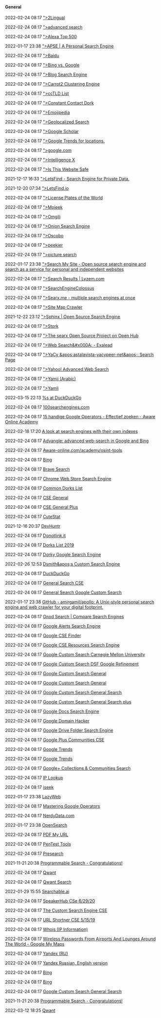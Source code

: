 ####  General

2022-02-24 08:17 [&quot;&gt;2Lingual](https://2lingual.com/)

2022-02-24 08:17 [&quot;&gt;advanced search](https://www.google.nl/advanced_search)

2022-02-24 08:17 [&quot;&gt;Alexa Top 500](https://www.alexa.com/topsites)

2022-01-17 23:38 [&quot;&gt;APSE | A Personal Search Engine](https://apse.io/)

2022-02-24 08:17 [&quot;&gt;Baidu](https://news.baidu.com/?tn=news)

2022-02-24 08:17 [&quot;&gt;Bing vs. Google](https://bvsg.org/)

2022-02-24 08:17 [&quot;&gt;Blog Search Engine](https://www.blogsearchengine.org/)

2022-02-24 08:17 [&quot;&gt;Carrot2 Clustering Engine](https://search.carrot2.org/#/web)

2022-02-24 08:17 [&quot;&gt;ccTLD List](https://icannwiki.org/Country_code_top-level_domain#Current_ccTLDs)

2022-02-24 08:17 [&quot;&gt;Constant Contact Dork](https://www.google.com/search?ei=tpuuW83xJaqUjwTB_6zoAw&gs_l=psy-ab.3...3118.13595..16539...1.0..0.105.1567.18j1......0....1..gws-wiz.wZK5_0lx1Oo&oq=%22XX%22+AND+site%3A*.constantcontact.com&q=%22XX%22+AND+site%3A*.constantcontact.com)

2022-02-24 08:17 [&quot;&gt;Emojipedia](https://emojipedia.org/)

2022-02-24 08:17 [&quot;&gt;Geolocalized Search](https://geolocalizedsearch.com/)

2022-02-24 08:17 [&quot;&gt;Google Scholar](https://scholar.google.com/)

2022-02-24 08:17 [&quot;&gt;Google Trends for locations.](https://mashups.appb.in/google-trend-mashup)

2022-02-24 08:17 [&quot;&gt;google.com](https://www.google.com/ncr)

2022-02-24 08:17 [&quot;&gt;Intelligence X](https://intelx.io/tools?tab=general)

2022-02-24 08:17 [&quot;&gt;Is This Website Safe](https://safeweb.norton.com/)

2021-12-17 16:33 [&quot;&gt;LetsFind - Search Engine for Private Data.](https://letsfind.io/?ref=producthunt)

2021-12-20 07:34 [&quot;&gt;LetsFind.io](https://app.letsfind.io/)

2022-02-24 08:17 [&quot;&gt;License Plates of the World](https://www.worldlicenseplates.com/)

2022-02-24 08:17 [&quot;&gt;Mojeek](https://datasette.io/)

2022-02-24 08:17 [&quot;&gt;Omgili](https://omgili.com/)

2022-02-24 08:17 [&quot;&gt;Onion Search Engine](https://onionsearchengine.com/mobile.php)

2022-02-24 08:17 [&quot;&gt;Oscobo](https://www.oscobo.com/)

2022-02-24 08:17 [&quot;&gt;peekier](https://peekier.com/)

2022-02-24 08:17 [&quot;&gt;picture search](https://www.google.nl/advanced_image_search?bih=941&biw=2021&hl=nl&q=geavanceerd+zoeken+afbeeldingen&tbm=isch)

2022-01-17 23:38 [&quot;&gt;Search My Site - Open source search engine and search as a service for personal and independent websites](https://searchmysite.net/)

2022-02-24 08:17 [&quot;&gt;Search Results | Lyzem.com](https://lyzem.com/search?f=groups&l=en&q=mega)

2022-02-24 08:17 [&quot;&gt;SearchEngineColossus](https://www.searchenginecolossus.com/)

2022-02-24 08:17 [&quot;&gt;Searx.me - multiple search engines at once](https://searx.me/)

2022-02-24 08:17 [&quot;&gt;Site Map Crawler](https://www.xml-sitemaps.com/)

2021-12-22 23:12 [&quot;&gt;Sphinx | Open Source Search Engine](http://sphinxsearch.com/?utm_source=saashub&utm_medium=marketplace&utm_campaign=saashub)

2022-02-24 08:17 [&quot;&gt;Stork](https://gurlic.com/)

2022-02-24 08:17 [&quot;&gt;The searx Open Source Project on Open Hub](https://www.openhub.net/p/searx)

2022-02-24 08:17 [&quot;&gt;Web Search&amp;#x000A; - Exalead](http://www.exalead.com/search/web/)

2022-02-24 08:17 [&quot;&gt;YaCy &amp;apos;astalavista-yacypeer-net&amp;apos;: Search Page](https://astalavista.yacypeer.net/index.html?contentdom=text&former=&searchoptions=1)

2022-02-24 08:17 [&quot;&gt;Yahoo! Advanced Web Search](https://www.vcrlter.virginia.edu/yahoosearch.html)

2022-02-24 08:17 [&quot;&gt;Yamii (Arabic)](https://www.yamli.com/arabic-keyboard/)

2022-02-24 08:17 [&quot;&gt;Yamli](https://www.yamli.com/)

2022-03-15 22:13 [%s at DuckDuckGo](https://duckduckgo.com/?q=%25s)

2022-02-24 08:17 [100searchengines.com](https://www.100searchengines.com/)

2022-02-24 08:17 [15 handige Google Operators - Effectief zoeken - Aware Online Academy](https://www.aware-online.com/15-handige-google-operators/)

2022-02-18 17:20 [A look at search engines with their own indexes](https://seirdy.one/posts/2021/03/10/search-engines-with-own-indexes/)

2022-02-24 08:17 [Advangle: advanced web-search in Google and Bing](https://advangle.com/)

2022-02-24 08:17 [Aware-online.com/academy/osint-tools](https://www.aware-online.com/osint-tools/)

2022-02-24 08:17 [Bing](https://bing.start.me/?a=gsb_startme_00_00_ssg01)

2022-02-24 08:17 [Brave Search](https://search.brave.com/)

2022-02-24 08:17 [Chrome Web Store Search Engine](https://cse.google.com/cse?cx=006205189065513216365%3Apn3lumi80ne)

2022-02-24 08:17 [Common Dorks List](https://medium.com/@polihenko.o/google-dorks-3cbc0e2de2dc)

2022-02-24 08:17 [CSE General](https://cse.google.ca/cse?cx=partner-pub-0375491626617707%3A7151836262)

2022-02-24 08:17 [CSE General Plus](https://cse.google.com/cse?cx=018413290510798844940%3Ak69bxcfofe0)

2022-02-24 08:17 [CuteStat](https://www.cutestat.com/)

2021-12-16 20:37 [DevHuntr](https://tamilan-apps-and-tech.github.io/devhuntr-web/?ref=producthunt#/)

2022-02-24 08:17 [Donotlink.it](https://donotlink.it/)

2022-02-24 08:17 [Dorks List 2019](https://ahrefs.com/blog/google-advanced-search-operators/)

2022-02-24 08:17 [Dorky Google Search Engine](https://cse.google.com/cse?cx=017648920863780530960%3Alddgpbzqgoi)

2022-02-26 12:53 [Dsmith&amp;apos;s Custom Search Engine](https://cse.google.com/cse?cx=679d31ebf4f3f4a53#gsc.tab=0)

2022-02-24 08:17 [DuckDuckGo](https://duckduckgo.com/)

2022-02-24 08:17 [General Search CSE](https://cse.google.com/cse?cx=000855927744969374910%3Atuta4di9ies)

2022-02-24 08:17 [General Search Google Custom Search](https://cse.google.ca/cse?cx=partner-pub-9033736287770724%3A5710551291)

2022-01-17 23:38 [GitHub - amirgamil/apollo: A Unix-style personal search engine and web crawler for your digital footprint.](https://github.com/amirgamil/apollo)

2022-02-24 08:17 [Gnod Search | Compare Search Engines](https://www.gnod.com/search/?engines=f%2Cu%2Cp%2C1%2Co%2Cs%2Cj%2Cr%2C2%2Cw%2Ch%2C3%2C4%2C5%2Cn%2C6%2C7%2C8%2Cl%2Cx%2Ci%2Cg%2Cv%2C9%2Cm%2Ca%2Cb%2Ck%2Ct%2Cc%2Cd%2Cq%2Ce)

2022-02-24 08:17 [Google Alerts Search Engine](https://cse.google.com/cse?cx=013991603413798772546%3Ars7bbm8kdsg)

2022-02-24 08:17 [Google CSE Finder](https://cse.google.com/cse?cx=011081986282915606282%3Afa52ldjw5to)

2022-02-24 08:17 [Google CSE Resources Search Engine](https://cse.google.com/cse?cx=013991603413798772546%3Adhoqafcmphk)

2022-02-24 08:17 [Google Custom Search Carnegie Mellon University](https://cse.google.com/cse?cx=000183942383624155094%3Ante7gfnbgha)

2022-02-24 08:17 [Google Custom Search DSF Google Refinement](https://cse.google.com/cse?cx=002207347744245223449%3A3wxoicg4myg)

2022-02-24 08:17 [Google Custom Search General](https://cse.google.co.in/cse?cx=001639366659799729802%3Avr921b1tgry)

2022-02-24 08:17 [Google Custom Search General](https://cse.google.co.uk/cse?cx=002717229081227036262%3Ae-izaongzem)

2022-02-24 08:17 [Google Custom Search General Search](https://cse.google.com/cse?cx=011545203169215625696%3A-yygy0imnne&hl=en)

2022-02-24 08:17 [Google Custom Search General Search plus](https://cse.google.com/cse?cx=011507650028433360591%3Amw4qttke1oe)

2022-02-24 08:17 [Google Docs Search Engine](https://cse.google.com/cse?cx=013991603413798772546%3Arse-4irjrn8)

2022-02-24 08:17 [Google Domain Hacker](https://cse.google.com/cse?cx=005797772976587943970%3Aca2hiy6hmri)

2022-02-24 08:17 [Google Drive Folder Search Engine](https://cse.google.com/cse?cx=013991603413798772546%3Anwzqlcysx_w)

2022-02-24 08:17 [Google Plus Communities CSE](https://cse.google.com/cse?cx=009238533315723793042%3Aosjzdvijbbe)

2022-02-24 08:17 [Google Trends](https://trends.google.com/trends/?geo=US)

2022-02-24 08:17 [Google Trends](https://trengs.google.ccom/)

2022-02-24 08:17 [Google+ Collections &amp; Communities Search](https://cse.google.com/cse?cx=013991603413798772546%3Ag5vjn23udla)

2022-02-24 08:17 [IP Lookup](https://whatismyipaddress.com/ip-lookup)

2022-02-24 08:17 [iseek](https://www.iseek.com/#/web)

2022-01-17 23:38 [LazyWeb](https://lazyweb.ai/)

2022-02-24 08:17 [Mastering Google Operators](https://moz.com/blog/mastering-google-search-operators-in-67-steps)

2022-02-24 08:17 [NerdyData.com](https://www.nerdydata.com/search)

2022-01-17 23:38 [OpenSearch](https://opensearch.org/)

2022-02-24 08:17 [PDF My URL](https://pdfmyurl.com/)

2022-02-24 08:17 [PenTest Tools](https://pentest-tools.com/)

2022-02-24 08:17 [Presearch](https://presearch.com/)

2021-11-21 20:38 [Programmable Search - Congratulations!](https://accounts.google.com/v3/signin/identifier?dsh=S1493786849%3A1659824020119924&continue=https%3A%2F%2Fcse.google.com%2Fcse%2Fcreate%2Fcongrats%3Fcx%3D87fbaa5440fa3e4dd&gl=us&hl=en&passive=true&service=cprose&flowName=WebLiteSignIn&flowEntry=ServiceLogin&ifkv=AQN2RmXhAA8nrColDTC-OJO0h31Eaie-K59SessCkdGdjCmf1aiPM4TCO8gpoayC7Rl4sqt0za6y)

2022-02-24 08:17 [Qwant](https://www.qwant.com/)

2022-02-24 08:17 [Qwant Search](https://www.qwant.com/?q=jonah+krause&t=all)

2022-01-29 15:55 [Searchable.ai](https://app.searchable.cloud/log-in)

2022-02-24 08:17 [SpeakerHub CSe 6/29/20](https://cse.google.com/cse?cx=009462381166450434430%3Azhxxazdaqc4#gsc.tab=0)

2022-02-24 08:17 [The Custom Search Engine CSE](https://cse.google.com/cse?cx=001691553474536676049%3Aop4j-wn6tq4)

2022-02-24 08:17 [URL Shortner CSE 5/15/19](https://cse.google.com/cse?cx=000905274576528531678%3Attpspvkuqhc)

2022-02-24 08:17 [Whois (IP Information)](https://www.whois.net/)

2022-02-24 08:17 [Wireless Passwords From Airports And Lounges Around The World - Google My Maps](https://www.google.com/maps/d/viewer?ll=-3.81666561775622e-14,43.707413350000024&mid=1Z1dI8hoBZSJNWFx2xr_MMxSxSxY&z=1)

2022-02-24 08:17 [Yandex (RU)](https://yandex.ru/)

2022-02-24 08:17 [Yandex Russian, English version](https://yandex.com/)

2022-02-24 08:17 [Bing](https://www.bing.com/?redig=E5D9D6F7D2904A0FB25FB4A22C8D9BC7&toHttps=1)

2022-02-24 08:17 [Bing](https://www.bing.com/?FORM=HDRSC1&mkt=en-US&scope=web)

2022-02-24 08:17 [Google Custom Search General Search](https://cse.google.com/cse?cx=006290293500274389662%3Aa3q8k-q0xpw)

2021-11-21 20:38 [Programmable Search - Congratulations!](https://accounts.google.com/v3/signin/identifier?dsh=S-1090329676%3A1659825224436059&continue=https%3A%2F%2Fcse.google.com%2Fcse%2Fcreate%2Fcongrats%3Fcx%3D87fbaa5440fa3e4dd&gl=us&hl=en&passive=true&service=cprose&flowName=WebLiteSignIn&flowEntry=ServiceLogin&ifkv=AQN2RmWj1j2mAgC90hOJ0IuuZf6hKci2_81d19Pf-F3JlIvJ4OXckn3IpUOmI0Ykfj-kntwzaYFROw)

2022-03-12 18:25 [Qwant](https://www.qwant.com/?q=)



